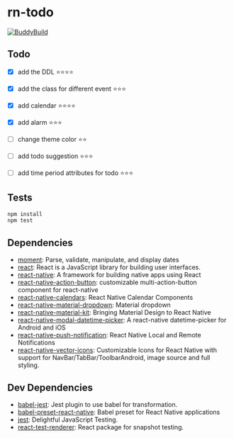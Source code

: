 # rn-todo

[![BuddyBuild](https://dashboard.buddybuild.com/api/statusImage?appID=5a1deffde4cdbe0001a5793f&branch=master&build=latest)](https://dashboard.buddybuild.com/apps/5a1deffde4cdbe0001a5793f/build/latest?branch=master)

## Todo 
- [x] add the DDL :star::star::star::star:
- [x] add the class for different event :star::star::star:
- [x] add calendar :star::star::star::star:
- [x] add alarm :star::star::star:
- [ ] change theme color :star::star:
- [ ] add todo suggestion :star::star::star:
- [ ] add time period attributes for todo :star::star::star:


## Tests

```sh
npm install
npm test
```

## Dependencies

- [moment](https://github.com/moment/moment): Parse, validate, manipulate, and display dates
- [react](): React is a JavaScript library for building user interfaces.
- [react-native](https://github.com/facebook/react-native): A framework for building native apps using React
- [react-native-action-button](https://github.com/mastermoo/react-native-action-button): customizable multi-action-button component for react-native
- [react-native-calendars](https://github.com/wix/react-native-calendars): React Native Calendar Components
- [react-native-material-dropdown](https://github.com/n4kz/react-native-material-dropdown): Material dropdown
- [react-native-material-kit](https://github.com/xinthink/react-native-material-kit): Bringing Material Design to React Native
- [react-native-modal-datetime-picker](https://github.com/mmazzarolo/react-native-modal-datetime-picker): A react-native datetime-picker for Android and iOS
- [react-native-push-notification](git+ssh://git@github.com:zo0r/react-native-push-notification.git): React Native Local and Remote Notifications
- [react-native-vector-icons](https://github.com/oblador/react-native-vector-icons): Customizable Icons for React Native with support for NavBar/TabBar/ToolbarAndroid, image source and full styling.

## Dev Dependencies

- [babel-jest](https://github.com/facebook/jest): Jest plugin to use babel for transformation.
- [babel-preset-react-native](): Babel preset for React Native applications
- [jest](https://github.com/facebook/jest): Delightful JavaScript Testing.
- [react-test-renderer](): React package for snapshot testing.


